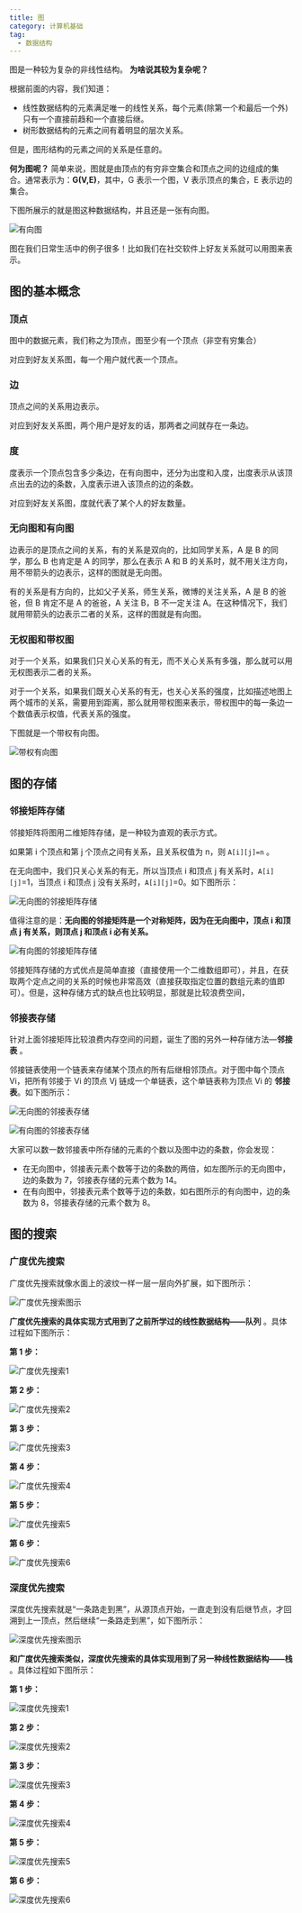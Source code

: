```yaml
---
title: 图
category: 计算机基础
tag:
  - 数据结构
---
```


图是一种较为复杂的非线性结构。 **为啥说其较为复杂呢？**

根据前面的内容，我们知道：

- 线性数据结构的元素满足唯一的线性关系，每个元素(除第一个和最后一个外)只有一个直接前趋和一个直接后继。
- 树形数据结构的元素之间有着明显的层次关系。

但是，图形结构的元素之间的关系是任意的。

**何为图呢？** 简单来说，图就是由顶点的有穷非空集合和顶点之间的边组成的集合。通常表示为：**G(V,E)**，其中，G 表示一个图，V 表示顶点的集合，E 表示边的集合。

下图所展示的就是图这种数据结构，并且还是一张有向图。

![有向图](https://oss.javaguide.cn/github/javaguide/cs-basics/data-structure/directed-graph.png)

图在我们日常生活中的例子很多！比如我们在社交软件上好友关系就可以用图来表示。

## 图的基本概念

### 顶点

图中的数据元素，我们称之为顶点，图至少有一个顶点（非空有穷集合）

对应到好友关系图，每一个用户就代表一个顶点。

### 边

顶点之间的关系用边表示。

对应到好友关系图，两个用户是好友的话，那两者之间就存在一条边。

### 度

度表示一个顶点包含多少条边，在有向图中，还分为出度和入度，出度表示从该顶点出去的边的条数，入度表示进入该顶点的边的条数。

对应到好友关系图，度就代表了某个人的好友数量。

### 无向图和有向图

边表示的是顶点之间的关系，有的关系是双向的，比如同学关系，A 是 B 的同学，那么 B 也肯定是 A 的同学，那么在表示 A 和 B 的关系时，就不用关注方向，用不带箭头的边表示，这样的图就是无向图。

有的关系是有方向的，比如父子关系，师生关系，微博的关注关系，A 是 B 的爸爸，但 B 肯定不是 A 的爸爸，A 关注 B，B 不一定关注 A。在这种情况下，我们就用带箭头的边表示二者的关系，这样的图就是有向图。

### 无权图和带权图

对于一个关系，如果我们只关心关系的有无，而不关心关系有多强，那么就可以用无权图表示二者的关系。

对于一个关系，如果我们既关心关系的有无，也关心关系的强度，比如描述地图上两个城市的关系，需要用到距离，那么就用带权图来表示，带权图中的每一条边一个数值表示权值，代表关系的强度。

下图就是一个带权有向图。

![带权有向图](https://oss.javaguide.cn/github/javaguide/cs-basics/data-structure/weighted-directed-graph.png)

## 图的存储

### 邻接矩阵存储

邻接矩阵将图用二维矩阵存储，是一种较为直观的表示方式。

如果第 i 个顶点和第 j 个顶点之间有关系，且关系权值为 n，则 `A[i][j]=n` 。

在无向图中，我们只关心关系的有无，所以当顶点 i 和顶点 j 有关系时，`A[i][j]`=1，当顶点 i 和顶点 j 没有关系时，`A[i][j]`=0。如下图所示：

![无向图的邻接矩阵存储](https://oss.javaguide.cn/github/javaguide/cs-basics/data-structure/adjacency-matrix-representation-of-undirected-graph.png)

值得注意的是：**无向图的邻接矩阵是一个对称矩阵，因为在无向图中，顶点 i 和顶点 j 有关系，则顶点 j 和顶点 i 必有关系。**

![有向图的邻接矩阵存储](https://oss.javaguide.cn/github/javaguide/cs-basics/data-structure/adjacency-matrix-representation-of-directed-graph.png)

邻接矩阵存储的方式优点是简单直接（直接使用一个二维数组即可），并且，在获取两个定点之间的关系的时候也非常高效（直接获取指定位置的数组元素的值即可）。但是，这种存储方式的缺点也比较明显，那就是比较浪费空间，

### 邻接表存储

针对上面邻接矩阵比较浪费内存空间的问题，诞生了图的另外一种存储方法—**邻接表** 。

邻接链表使用一个链表来存储某个顶点的所有后继相邻顶点。对于图中每个顶点 Vi，把所有邻接于 Vi 的顶点 Vj 链成一个单链表，这个单链表称为顶点 Vi 的 **邻接表**。如下图所示：

![无向图的邻接表存储](https://oss.javaguide.cn/github/javaguide/cs-basics/data-structure/adjacency-list-representation-of-undirected-graph.png)

![有向图的邻接表存储](https://oss.javaguide.cn/github/javaguide/cs-basics/data-structure/adjacency-list-representation-of-directed-graph.png)

大家可以数一数邻接表中所存储的元素的个数以及图中边的条数，你会发现：

- 在无向图中，邻接表元素个数等于边的条数的两倍，如左图所示的无向图中，边的条数为 7，邻接表存储的元素个数为 14。
- 在有向图中，邻接表元素个数等于边的条数，如右图所示的有向图中，边的条数为 8，邻接表存储的元素个数为 8。

## 图的搜索

### 广度优先搜索

广度优先搜索就像水面上的波纹一样一层一层向外扩展，如下图所示：

![广度优先搜索图示](https://oss.javaguide.cn/github/javaguide/cs-basics/data-structure/breadth-first-search.png)

**广度优先搜索的具体实现方式用到了之前所学过的线性数据结构——队列** 。具体过程如下图所示：

**第 1 步：**

![广度优先搜索1](https://oss.javaguide.cn/github/javaguide/cs-basics/data-structure/breadth-first-search1.png)

**第 2 步：**

![广度优先搜索2](https://oss.javaguide.cn/github/javaguide/cs-basics/data-structure/breadth-first-search2.png)

**第 3 步：**

![广度优先搜索3](https://oss.javaguide.cn/github/javaguide/cs-basics/data-structure/breadth-first-search3.png)

**第 4 步：**

![广度优先搜索4](https://oss.javaguide.cn/github/javaguide/cs-basics/data-structure/breadth-first-search4.png)

**第 5 步：**

![广度优先搜索5](https://oss.javaguide.cn/github/javaguide/cs-basics/data-structure/breadth-first-search5.png)

**第 6 步：**

![广度优先搜索6](https://oss.javaguide.cn/github/javaguide/cs-basics/data-structure/breadth-first-search6.png)

### 深度优先搜索

深度优先搜索就是“一条路走到黑”，从源顶点开始，一直走到没有后继节点，才回溯到上一顶点，然后继续“一条路走到黑”，如下图所示：

![深度优先搜索图示](https://oss.javaguide.cn/github/javaguide/cs-basics/data-structure/depth-first-search.png)

**和广度优先搜索类似，深度优先搜索的具体实现用到了另一种线性数据结构——栈** 。具体过程如下图所示：

**第 1 步：**

![深度优先搜索1](https://oss.javaguide.cn/github/javaguide/cs-basics/data-structure/depth-first-search1.png)

**第 2 步：**

![深度优先搜索2](https://oss.javaguide.cn/github/javaguide/cs-basics/data-structure/depth-first-search2.png)

**第 3 步：**

![深度优先搜索3](https://oss.javaguide.cn/github/javaguide/cs-basics/data-structure/depth-first-search3.png)

**第 4 步：**

![深度优先搜索4](https://oss.javaguide.cn/github/javaguide/cs-basics/data-structure/depth-first-search4.png)

**第 5 步：**

![深度优先搜索5](https://oss.javaguide.cn/github/javaguide/cs-basics/data-structure/depth-first-search5.png)

**第 6 步：**

![深度优先搜索6](https://oss.javaguide.cn/github/javaguide/cs-basics/data-structure/depth-first-search6.png)


